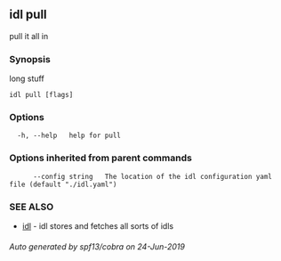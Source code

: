 ## idl pull

pull it all in

### Synopsis

long stuff

```
idl pull [flags]
```

### Options

```
  -h, --help   help for pull
```

### Options inherited from parent commands

```
      --config string   The location of the idl configuration yaml file (default "./idl.yaml")
```

### SEE ALSO

* [idl](idl.md)	 - idl stores and fetches all sorts of idls

###### Auto generated by spf13/cobra on 24-Jun-2019
